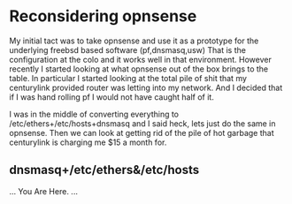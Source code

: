 # Reconsidering opnsense

My initial tact was to take opnsense and use it as a prototype for the underlying freebsd based software (pf,dnsmasq,usw)
That is the configuration at the colo and it works well in that environment. However recently I started looking at what opnsense out of the box brings to the table. In particular I started looking at the total pile of shit that my centurylink provided router was letting into my network. And I decided that if I was hand rolling pf I would not have caught half of it.

I was in the middle of converting everything to /etc/ethers+/etc/hosts+dnsmasq and I said heck, lets just do the same in opnsense. Then we can look at getting rid of the pile of hot garbage that centurylink is charging me $15 a month for. 

## dnsmasq+/etc/ethers&/etc/hosts

... You Are Here. ...

